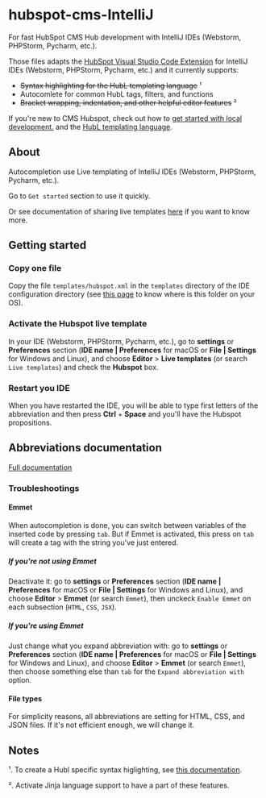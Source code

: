 # hubspot-cms-IntelliJ

For fast HubSpot CMS Hub development with IntelliJ IDEs (Webstorm, PHPStorm, Pycharm, etc.).

Those files adapts the [HubSpot Visual Studio Code Extension](https://github.com/HubSpot/hubspot-cms-vscode) for IntelliJ IDEs (Webstorm, PHPStorm, Pycharm, etc.) and it currently supports:
- ~~Syntax highlighting for the HubL templating language~~ ¹
- Autocomlete for common HubL tags, filters, and functions
- ~~Bracket wrapping, indentation, and other helpful editor features~~ ²

If you're new to CMS Hubspot, check out how to [get started with local development.](https://designers.hubspot.com/docs/tools/local-development) and the [HubL templating language](https://designers.hubspot.com/docs/hubl/intro-to-hubl).

## About 

Autocompletion use Live templating of IntelliJ IDEs (Webstorm, PHPStorm, Pycharm, etc.).

Go to `Get started` section to use it quickly.

Or see documentation of sharing live templates [here](https://www.jetbrains.com/help/idea/sharing-live-templates.html) if you want to know more. 

## Getting started

### Copy one file
Copy the file `templates/hubspot.xml` in the `templates` directory of the IDE configuration directory (see [this page](https://www.jetbrains.com/help/idea/tuning-the-ide.html#config-directory) to know where is this folder on your OS).

### Activate the Hubspot live template
In your IDE (Webstorm, PHPStorm, Pycharm, etc.), go to **settings** or **Preferences** section (**IDE name | Preferences** for macOS or **File | Settings** for Windows and Linux), and choose **Editor** > **Live templates** (or search `Live templates`) and check the **Hubspot** box.
 
### Restart you IDE
When you have restarted the IDE, you will be able to type first letters of the abbreviation and then press **Ctrl** + **Space** and you'll have the Hubspot propositions.

## Abbreviations documentation

[Full documentation](REFERENCES.md)

### Troubleshootings

#### Emmet
When autocompletion is done, you can switch between variables of the inserted code by pressing `tab`. But if Emmet is activated, this press on `tab` will create a tag with the string you've just entered.

##### If you're not using Emmet
Deactivate it: go to **settings** or **Preferences** section (**IDE name | Preferences** for macOS or **File | Settings** for Windows and Linux), and choose **Editor** > **Emmet** (or search `Emmet`), then unckeck `Enable Emmet` on each subsection (`HTML`, `CSS`, `JSX`).

##### If you're using Emmet
Just change what you expand abbreviation with: go to **settings** or **Preferences** section (**IDE name | Preferences** for macOS or **File | Settings** for Windows and Linux), and choose **Editor** > **Emmet** (or search `Emmet`), then choose something else than `tab` for the `Expand abbreviation with` option.

#### File types
For simplicity reasons, all abbreviations are setting for HTML, CSS, and JSON files. If it's not efficient enough, we will change it. 

## Notes
¹. To create a Hubl specific syntax higlighting, see [this documentation](https://jetbrains.org/intellij/sdk/docs/reference_guide/custom_language_support.html).

². Activate Jinja language support to have a part of these features.